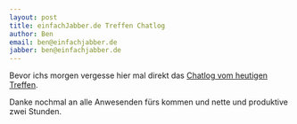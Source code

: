 ```yaml
---
layout: post
title: einfachJabber.de Treffen Chatlog
author: Ben
email: ben@einfachjabber.de
jabber: ben@einfachjabber.de
---
```


Bevor ichs morgen vergesse hier mal direkt das [Chatlog vom heutigen
Treffen][chatlog].

Danke nochmal an alle Anwesenden fürs kommen und nette und produktive
zwei Stunden.

[chatlog]:http://db.tt/CPCC4y9
